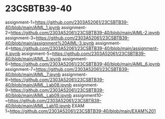 # 23CSBTB39-40
assignment-1=https://github.com/2303A52061/23CSBTB39-40/blob/main/AIML_1.ipynb
assignment-2=https://github.com/2303A52061/23CSBTB39-40/blob/main/AIML-2.ipynb
assignment-3=https://github.com/2303A52061/23CSBTB39-40/blob/main/assignment%20AIML-3.ipynb
assignment-4=https://github.com/2303A52061/23CSBTB39-40/blob/main/assignment-4.ipynb
assignment-5=https://github.com/2303A52061/23CSBTB39-40/blob/main/AIML_5.ipynb
assignment-6=https://github.com/2303A52061/23CSBTB39-40/blob/main/AIML_6.ipynb
assignment-7=https://github.com/2303A52061/23CSBTB39-40/blob/main/AIML_7.ipynb
assignment-8=https://github.com/2303A52061/23CSBTB39-40/blob/main/AIML_Lab08.ipynb
assignment-9=https://github.com/2303A52061/23CSBTB39-40/blob/main/AIML_Lab09.ipynb
assignment10-=https://github.com/2303A52061/23CSBTB39-40/blob/main/AIML_Lab10.ipynb
EXAM 1=https://github.com/2303A52061/23CSBTB39-40/blob/main/EXAM%201
